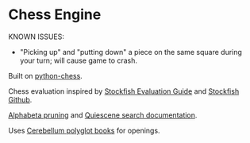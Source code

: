 # Chess Engine

KNOWN ISSUES:
- "Picking up" and "putting down" a piece on the same square during your turn; will cause game to crash.

Built on [python-chess](https://python-chess.readthedocs.io/en/latest/index.html).

Chess evaluation inspired by [Stockfish Evaluation Guide](https://hxim.github.io/Stockfish-Evaluation-Guide/) and [Stockfish Github](https://github.com/official-stockfish/Stockfish/blob/master/src/evaluate.cpp).

[Alphabeta pruning](https://www.chessprogramming.org/Alpha-Beta) and [Quiescene search documentation](https://www.chessprogramming.org/Quiescence_Search).

Uses [Cerebellum polyglot books](https://zipproth.de/Brainfish/cerebellum/) for openings.